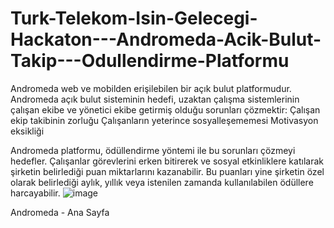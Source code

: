# Turk-Telekom-Isin-Gelecegi-Hackaton---Andromeda-Acik-Bulut-Takip---Odullendirme-Platformu
Andromeda web ve mobilden erişilebilen bir açık bulut platformudur. 
Andromeda açık bulut sisteminin hedefi, uzaktan çalışma sistemlerinin çalışan ekibe ve yönetici ekibe getirmiş olduğu sorunları çözmektir: 
Çalışan ekip takibinin zorluğu 
Çalışanların yeterince sosyalleşememesi 
Motivasyon eksikliği  

Andromeda platformu, ödüllendirme yöntemi ile bu sorunları çözmeyi hedefler. 
Çalışanlar görevlerini erken bitirerek ve sosyal etkinliklere katılarak şirketin belirlediği puan miktarlarını kazanabilir. 
Bu puanları yine şirketin özel olarak belirlediği aylık, yıllık veya istenilen zamanda kullanılabilen ödüllere harcayabilir.
![image](https://user-images.githubusercontent.com/80919382/119645791-188fa080-be27-11eb-894b-f6ffec247fbd.png)

Andromeda - Ana Sayfa
